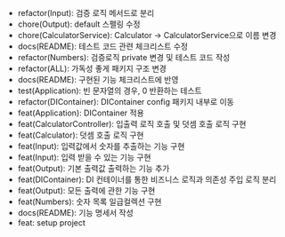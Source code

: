 - refactor(Input): 검증 로직 메서드로 분리
- chore(Output): default 스펠링 수정
- chore(CalculatorService): Calculator -> CalculatorService으로 이름 변경
- docs(README): 테스트 코드 관련 체크리스트 수정
- refactor(Numbers): 검증로직 private 변경 및 테스트 코드 작성
- refactor(ALL): 가독성 좋게 패키지 구조 변경
- docs(README): 구현된 기능 체크리스트에 반영
- test(Application): 빈 문자열의 경우, 0 반환하는 테스트
- refactor(DIContainer): DIContainer config 패키지 내부로 이동
- feat(Application): DIContainer 적용
- feat(CalculatorController): 입출력 로직 호출 및 덧셈 호출 로직 구현
- feat(Calculator): 덧셈 호출 로직 구현
- feat(Input): 입력값에서 숫자를 추출하는 기능 구현
- feat(Input): 입력 받을 수 있는 기능 구현
- feat(Output): 기본 출력값 출력하는 기능 추가
- feat(DIContainer): DI 컨테이너를 통한 비즈니스 로직과 의존성 주입 로직 분리
- feat(Output): 모든 출력에 관한 기능 구현
- feat(Numbers): 숫자 목록 일급컬렉션 구현
- docs(README): 기능 명세서 작성
- feat: setup project
